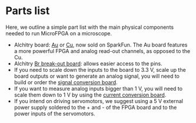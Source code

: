 # Parts list

Here, we outline a simple part list with the main physical components needed to run MicroFPGA on a microscope.

- Alchitry board: [Au](https://alchitry.com/products/alchitry-au-fpga-development-board) or [Cu](https://alchitry.com/products/alchitry-cu-fpga-development-board), now sold on SparkFun. The Au board features a more powerful FPGA and analog read-out channels, as opposed to the Cu.
- Alchitry [Br break-out board](https://alchitry.com/collections/all/products/alchitry-br): allows easier access to the pins.
- If you need to scale down the inputs to the board to 3.3 V, scale up the board outputs or want to generate an analog signal, you will need to build or order the [signal conversion board](electronics.md).
- If you want to measure analog inputs bigger than 1 V, you will need to scale them down to 1 V by using the [current conversion board](electronics.md).
- If you intend on driving servomotors, we suggest using a 5 V external power supply soldered to the + and - of the FPGA board and to the power inputs of the servomotors.

